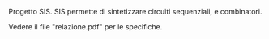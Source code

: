  Progetto SIS.
 SIS permette di sintetizzare circuiti sequenziali, e combinatori.
 
Vedere il file "relazione.pdf" per le specifiche.
